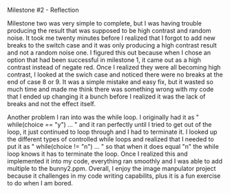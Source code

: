 Milestone #2 - Reflection

Milestone two was very simple to complete, but I was having trouble producing the result that was supposed 
to be high contrast and random noise. It took me twenty minutes before I realized that I forgot to add
new breaks to the switch case and it was only producing a high contrast result and not a random noise one. 
I figured this out because when I chose an option that had been successful in milestone 1, it came out as a
high contrast instead of negate red. Once I realized they were all becoming high contrast, I looked at the swich
case and noticed there were no breaks at the end of case 8 or 9. It was a simple mistake and easy fix, but it
wasted so much time and made me think there was something wrong with my code that I ended up changing it a bunch
before I realized it was the lack of breaks and not the effect itself. 

Another problem I ran into was the while loop. I originally had it as " while(choice == "y") ... " and it ran 
perfectly until I tried to get out of the loop, it just continued to loop through and I had to terminate it. 
I looked up the different types of controlled while loops and realized that I needed to put it as 
" while(choice != "n") ... " so that when it does equal "n" the while loop knows it has to terminate the loop. 
Once I realized this and implemented it into my code, everything ran smoothly and I was able to add multiple 
to the bunny2.ppm. Overall, I enjoy the image manpulator project because it challenges in my code writing
capabilits, plus it is a fun exercise to do when I am bored. 